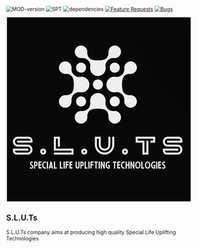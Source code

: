 ![MOD-version](https://img.shields.io/badge/MOD%20version-1.2.0-green) ![SPT](https://img.shields.io/badge/SPT%20version-3.7.1-blue) ![dependencies](https://img.shields.io/badge/dependencies-none-green) [![Feature Requests](https://img.shields.io/github/issues/Bulld0z3r-SPT/S.L.U.Ts/feature-request.svg)](https://github.com/Bulld0z3r-SPT/S.L.U.Ts/issues?q=is%3Aopen+is%3Aissue+label%3Afeature-request+sort%3Areactions-%2B1-desc) [![Bugs](https://img.shields.io/github/issues/Bulld0z3r-SPT/S.L.U.Ts/bug.svg)](https://github.com/Bulld0z3r-SPT/S.L.U.Ts/issues?utf8=✓&q=is%3Aissue+is%3Aopen+label%3Abug)

<p align="center">
    <img src="https://raw.githubusercontent.com/Bulld0z3r-SPT/S.L.U.Ts/main/content/SLUTs_logo.png" height="500">
</p>

## S.L.U.Ts
S.L.U.Ts company aims at producing high quality Special Life Uplifting Technologies


